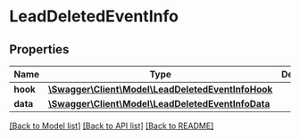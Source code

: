 # LeadDeletedEventInfo

## Properties
Name | Type | Description | Notes
------------ | ------------- | ------------- | -------------
**hook** | [**\Swagger\Client\Model\LeadDeletedEventInfoHook**](LeadDeletedEventInfoHook.md) |  | [optional] 
**data** | [**\Swagger\Client\Model\LeadDeletedEventInfoData**](LeadDeletedEventInfoData.md) |  | [optional] 

[[Back to Model list]](../../README.md#documentation-for-models) [[Back to API list]](../../README.md#documentation-for-api-endpoints) [[Back to README]](../../README.md)

